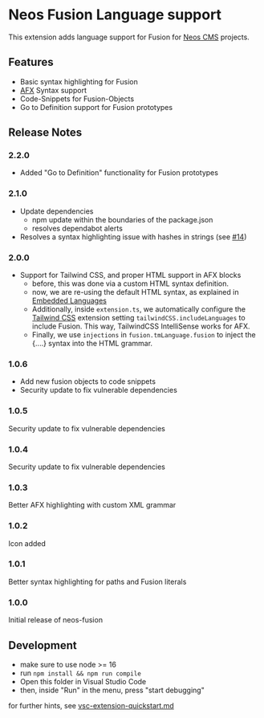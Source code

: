 # Neos Fusion Language support

This extension adds language support for Fusion for [Neos CMS](https://www.neos.io/) projects.

## Features

* Basic syntax highlighting for Fusion
* [AFX](https://github.com/neos/fusion-afx) Syntax support
* Code-Snippets for Fusion-Objects
* Go to Definition support for Fusion prototypes

## Release Notes

### 2.2.0 
* Added "Go to Definition" functionality for Fusion prototypes

### 2.1.0 
* Update dependencies
    - npm update within the boundaries of the package.json
    - resolves dependabot alerts
* Resolves a syntax highlighting issue with hashes in strings (see [#14](https://github.com/networkteam/vscode-neos-fusion/issues/14))

### 2.0.0

* Support for Tailwind CSS, and proper HTML support in AFX blocks
    - before, this was done via a custom HTML syntax definition.
    - now, we are re-using the default HTML syntax, as explained in [Embedded Languages](https://code.visualstudio.com/api/language-extensions/syntax-highlight-guide#embedded-languages)
    - Additionally, inside `extension.ts`, we automatically configure the [Tailwind CSS](https://marketplace.visualstudio.com/items?itemName=bradlc.vscode-tailwindcss) extension setting `tailwindCSS.includeLanguages` to include Fusion. This way, TailwindCSS IntelliSense works for AFX.
    - Finally, we use `injections` in `fusion.tmLanguage.fusion` to inject the {....} syntax into the HTML grammar.
### 1.0.6

* Add new fusion objects to code snippets
* Security update to fix vulnerable dependencies

### 1.0.5

Security update to fix vulnerable dependencies

### 1.0.4

Security update to fix vulnerable dependencies

### 1.0.3

Better AFX highlighting with custom XML grammar

### 1.0.2

Icon added

### 1.0.1

Better syntax highlighting for paths and Fusion literals

### 1.0.0

Initial release of neos-fusion

## Development

- make sure to use node >= 16
- run `npm install && npm run compile`
- Open this folder in Visual Studio Code
- then, inside "Run" in the menu, press "start debugging"

for further hints, see [vsc-extension-quickstart.md](vsc-extension-quickstart.md)